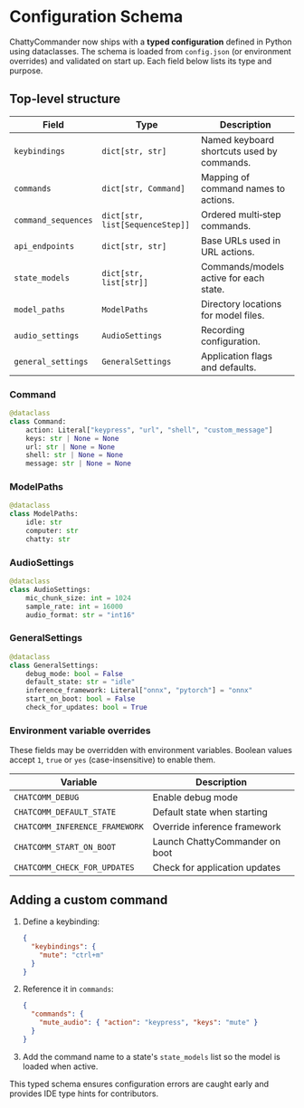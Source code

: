 # Configuration Schema

ChattyCommander now ships with a **typed configuration** defined in Python using dataclasses.
The schema is loaded from `config.json` (or environment overrides) and validated on start up.
Each field below lists its type and purpose.

## Top‑level structure

| Field               | Type                            | Description                                |
| ------------------- | ------------------------------- | ------------------------------------------ |
| `keybindings`       | `dict[str, str]`                | Named keyboard shortcuts used by commands. |
| `commands`          | `dict[str, Command]`            | Mapping of command names to actions.       |
| `command_sequences` | `dict[str, list[SequenceStep]]` | Ordered multi‑step commands.               |
| `api_endpoints`     | `dict[str, str]`                | Base URLs used in URL actions.             |
| `state_models`      | `dict[str, list[str]]`          | Commands/models active for each state.     |
| `model_paths`       | `ModelPaths`                    | Directory locations for model files.       |
| `audio_settings`    | `AudioSettings`                 | Recording configuration.                   |
| `general_settings`  | `GeneralSettings`               | Application flags and defaults.            |

### Command

```python
@dataclass
class Command:
    action: Literal["keypress", "url", "shell", "custom_message"]
    keys: str | None = None
    url: str | None = None
    shell: str | None = None
    message: str | None = None
```

### ModelPaths

```python
@dataclass
class ModelPaths:
    idle: str
    computer: str
    chatty: str
```

### AudioSettings

```python
@dataclass
class AudioSettings:
    mic_chunk_size: int = 1024
    sample_rate: int = 16000
    audio_format: str = "int16"
```

### GeneralSettings

```python
@dataclass
class GeneralSettings:
    debug_mode: bool = False
    default_state: str = "idle"
    inference_framework: Literal["onnx", "pytorch"] = "onnx"
    start_on_boot: bool = False
    check_for_updates: bool = True
```

### Environment variable overrides

These fields may be overridden with environment variables. Boolean values
accept `1`, `true` or `yes` (case-insensitive) to enable them.

| Variable                       | Description                    |
| ------------------------------ | ------------------------------ |
| `CHATCOMM_DEBUG`               | Enable debug mode              |
| `CHATCOMM_DEFAULT_STATE`       | Default state when starting    |
| `CHATCOMM_INFERENCE_FRAMEWORK` | Override inference framework   |
| `CHATCOMM_START_ON_BOOT`       | Launch ChattyCommander on boot |
| `CHATCOMM_CHECK_FOR_UPDATES`   | Check for application updates  |

## Adding a custom command

1. Define a keybinding:
   ```json
   {
     "keybindings": {
       "mute": "ctrl+m"
     }
   }
   ```
1. Reference it in `commands`:
   ```json
   {
     "commands": {
       "mute_audio": { "action": "keypress", "keys": "mute" }
     }
   }
   ```
1. Add the command name to a state's `state_models` list so the model is loaded when active.

This typed schema ensures configuration errors are caught early and provides IDE type hints for contributors.

